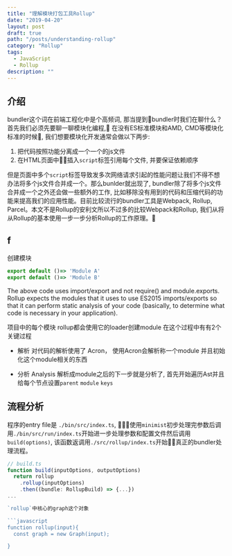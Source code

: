 ```yaml
---
title: "理解模块打包工具Rollup"
date: "2019-04-20"
layout: post
draft: true
path: "/posts/understanding-rollup"
category: "Rollup"
tags:
  - JavaScript
  - Rollup
description: ""
---
```


## 介绍

bundler这个词在前端工程化中是个高频词, 那当提到bundler时我们在聊什么？首先我们必须先要聊一聊模块化编程, 在没有ES标准模块和AMD, CMD等模块化标准的时候, 我们想要模块化开发通常会做以下两步:

1. 把代码按照功能分离成一个一个的js文件
2. 在HTML页面中插入`script`标签引用每个文件, 并要保证依赖顺序

但是页面中多个`script`标签导致发多次网络请求引起的性能问题让我们不得不想办法将多个js文件合并成一个。那么bunlder就出现了, bundler除了将多个js文件合并成一个之外还会做一些额外的工作, 比如移除没有用到的代码和压缩代码的功能来提高我们的应用性能。目前比较流行的bundler工具是Webpack, Rollup, Parcel。本文不是Rollup的安利文所以不过多的比较Webpack和Rollup, 我们从将从Rollup的基本使用一步一步分析Rollup的工作原理。

## f





创建模块 

```javascript
export default ()=> 'Module A'
export default ()=> 'Module B'
```
The above code uses import/export and not require() and module.exports. Rollup expects the modules that it uses to use ES2015 imports/exports so that it can perform static analysis of your code (basically, to determine what code is necessary in your application).

项目中的每个模块 rollup都会使用它的loader创建module
在这个过程中有有2个关键过程

- 解析
对代码的解析使用了 Acron， 使用Acron会解析称一个module 并且初始化这个module相关的东西

- 分析 Analysis
解析成module之后的下一步就是分析了, 首先开始遍历Ast并且给每个节点设置`parent` `module` 
`keys`







## 流程分析

程序的entry file是 `./bin/src/index.ts`, 使用`minimist`初步处理完参数后调用`./bin/src/run/index.ts`开始进一步处理参数和配置文件然后调用`build(options)`, 该函数返调用`./src/rollup/index.ts`开始真正的bundler处理流程。

```javascript
// build.ts
function build(inputOptions, outputOptions)
  return rollup
    .rollup(inputOptions)
    .then((bundle: RollupBuild) => {...})
...

`rollup`中核心的graph这个对象

```javascript
function rollup(input){
  const graph = new Graph(input);

}
```